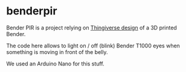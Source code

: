 # benderpir
Bender PIR is a project relying on [Thingiverse design](https://www.thingiverse.com/thing:3956229) of a 3D printed Bender.

The code here allows to light on / off (blink) Bender T1000 eyes when something is moving in front of the belly.

We used an Arduino Nano for this stuff.
